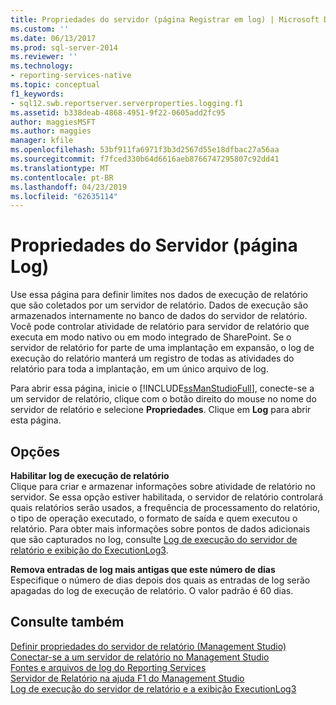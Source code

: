 ```yaml
---
title: Propriedades do servidor (página Registrar em log) | Microsoft Docs
ms.custom: ''
ms.date: 06/13/2017
ms.prod: sql-server-2014
ms.reviewer: ''
ms.technology:
- reporting-services-native
ms.topic: conceptual
f1_keywords:
- sql12.swb.reportserver.serverproperties.logging.f1
ms.assetid: b338deab-4868-4951-9f22-0605add2fc95
author: maggiesMSFT
ms.author: maggies
manager: kfile
ms.openlocfilehash: 53bf911fa6971f3b3d2567d55e18dfbac27a56aa
ms.sourcegitcommit: f7fced330b64d6616aeb8766747295807c92dd41
ms.translationtype: MT
ms.contentlocale: pt-BR
ms.lasthandoff: 04/23/2019
ms.locfileid: "62635114"
---
```

# <a name="server-properties-logging-page"></a>Propriedades do Servidor (página Log)
  Use essa página para definir limites nos dados de execução de relatório que são coletados por um servidor de relatório. Dados de execução são armazenados internamente no banco de dados do servidor de relatório. Você pode controlar atividade de relatório para servidor de relatório que executa em modo nativo ou em modo integrado de SharePoint. Se o servidor de relatório for parte de uma implantação em expansão, o log de execução do relatório manterá um registro de todas as atividades do relatório para toda a implantação, em um único arquivo de log.  
  
 Para abrir essa página, inicie o [!INCLUDE[ssManStudioFull](../../includes/ssmanstudiofull-md.md)], conecte-se a um servidor de relatório, clique com o botão direito do mouse no nome do servidor de relatório e selecione **Propriedades**. Clique em **Log** para abrir esta página.  
  
## <a name="options"></a>Opções  
 **Habilitar log de execução de relatório**  
 Clique para criar e armazenar informações sobre atividade de relatório no servidor. Se essa opção estiver habilitada, o servidor de relatório controlará quais relatórios serão usados, a frequência de processamento do relatório, o tipo de operação executado, o formato de saída e quem executou o relatório. Para obter mais informações sobre pontos de dados adicionais que são capturados no log, consulte [Log de execução do servidor de relatório e exibição do ExecutionLog3](../report-server/report-server-executionlog-and-the-executionlog3-view.md).  
  
 **Remova entradas de log mais antigas que este número de dias**  
 Especifique o número de dias depois dos quais as entradas de log serão apagadas do log de execução de relatório. O valor padrão é 60 dias.  
  
## <a name="see-also"></a>Consulte também  
 [Definir propriedades do servidor de relatório &#40;Management Studio&#41;](set-report-server-properties-management-studio.md)   
 [Conectar-se a um servidor de relatório no Management Studio](connect-to-a-report-server-in-management-studio.md)   
 [Fontes e arquivos de log do Reporting Services](../report-server/reporting-services-log-files-and-sources.md)   
 [Servidor de Relatório na ajuda F1 do Management Studio](report-server-in-management-studio-f1-help.md)   
 [Log de execução do servidor de relatório e a exibição ExecutionLog3](../report-server/report-server-executionlog-and-the-executionlog3-view.md)  
  
  
